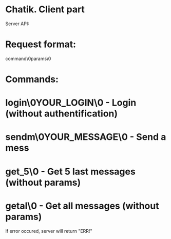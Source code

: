 # Chatik. Client part
Server API:

# Request format:
 command\0params\0

# Commands:
# login\0YOUR_LOGIN\0 - Login (without authentification)
# sendm\0YOUR_MESSAGE\0 - Send a mess
# get_5\0 - Get 5 last messages (without params)
# getal\0 - Get all messages (without params)

If error occured, server will return "ERR!"
